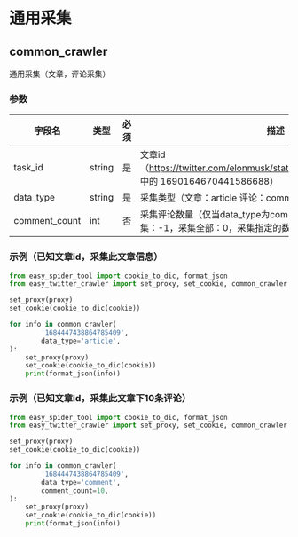 # 通用采集

## common_crawler

通用采集（文章，评论采集）

### 参数

| 字段名        | 类型   | 必须 | 描述                                                         |
| ------------- | ------ | ---- | ------------------------------------------------------------ |
| task_id       | string | 是   | 文章id（https://twitter.com/elonmusk/status/1690164670441586688 中的 1690164670441586688） |
| data_type     | string | 是   | 采集类型（文章：article 评论：comment）                      |
| comment_count | int    | 否   | 采集评论数量（仅当data_type为comment时有效；默认不采集：-1，采集全部：0，采集指定的数量：>0） |

### 示例（已知文章id，采集此文章信息）

```python
from easy_spider_tool import cookie_to_dic, format_json
from easy_twitter_crawler import set_proxy, set_cookie, common_crawler

set_proxy(proxy)
set_cookie(cookie_to_dic(cookie))

for info in common_crawler(
        '1684447438864785409',
        data_type='article',
):
    set_proxy(proxy)
    set_cookie(cookie_to_dic(cookie))
    print(format_json(info))
```



### 示例（已知文章id，采集此文章下10条评论）

```python
from easy_spider_tool import cookie_to_dic, format_json
from easy_twitter_crawler import set_proxy, set_cookie, common_crawler

set_proxy(proxy)
set_cookie(cookie_to_dic(cookie))

for info in common_crawler(
        '1684447438864785409',
        data_type='comment',
        comment_count=10,
):
    set_proxy(proxy)
    set_cookie(cookie_to_dic(cookie))
    print(format_json(info))
```

